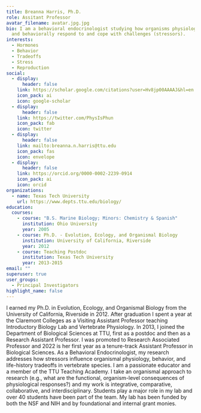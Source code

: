 ```yaml
---
title: Breanna Harris, Ph.D.
role: Assitant Professor
avatar_filename: avatar.jpg.jpg
bio: I am a behavioral endocrinologist studying how organisms physiologically
  and behaviorally respond to and cope with challenges (stressors).
interests:
  - Hormones
  - Behavior
  - Tradeoffs
  - Stress
  - Reproduction
social:
  - display:
      header: false
    link: https://scholar.google.com/citations?user=Hv8jp00AAAAJ&hl=en
    icon_pack: ai
    icon: google-scholar
  - display:
      header: false
    link: https://twitter.com/PhysIsPhun
    icon_pack: fab
    icon: twitter
  - display:
      header: false
    link: mailto:breanna.n.harris@ttu.edu
    icon_pack: fas
    icon: envelope
  - display:
      header: false
    link: https://orcid.org/0000-0002-2239-0914
    icon_pack: ai
    icon: orcid
organizations:
  - name: Texas Tech University
    url: https://www.depts.ttu.edu/biology/
education:
  courses:
    - course: "B.S. Marine Biology; Minors: Chemistry & Spanish"
      institution: Ohio University
      year: 2005
    - course: Ph.D. - Evolution, Ecology, and Organismal Biology
      institution: University of California, Riverside
      year: 2012
    - course: Teaching Postdoc
      institution: Texas Tech University
      year: 2013-2015
email: ""
superuser: true
user_groups:
  - Principal Investigators
highlight_name: false
---
```

I earned my Ph.D. in Evolution, Ecology, and Organismal Biology from the University of California, Riverside in 2012. After graduation I spent a year at the Claremont Colleges as a Visiting Assistant Professor teaching Introductory Biology Lab and Vertebrate Physiology. In 2013, I joined the Department of Biological Sciences at TTU, first as a postdoc and then as a Research Assistant Professor. I was promoted to Research Associated Professor and 2022 is her first year as a tenure-track Assistant Professor in Biological Sciences. As a Behavioral Endocrinologist, my research addresses how stressors influence organismal physiology, behavior, and life-history tradeoffs in vertebrate species. I am a passionate educator and a member of the TTU Teaching Academy. I take an organismal approach to research (e.g., what are the functional, organism-level consequences of physiological responses?) and my work is integrative, comparative, collaborative, and interdisciplinary. Students play a  major role in my lab and over 40 students have been part of the team. My lab has been funded by both the NSF and NIH and by foundational and internal grant monies. 
